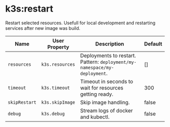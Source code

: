 # k3s:restart

Restart selected resources. Usefull for local development and restarting services after new image was build.

| Name | User Property | Description | Default |
| -----| ------------- | ----------- | ------- |
| `resources` | `k3s.resources` | Deployments to restart. Pattern: `deployment/my-namespace/my-deployment`. | [] |
| `timeout` | `k3s.timeout` | Timeout in seconds to wait for resources getting ready. | 300 |
| `skipRestart` | `k3s.skipImage` | Skip image handling. | false |
| `debug` | `k3s.debug` | Stream logs of docker and kubectl. | false |
